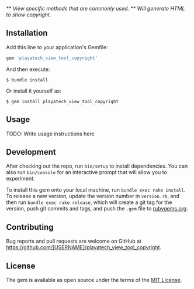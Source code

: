 _** View specific methods that are commonly used. **_
_Will generate HTML to show copyright._

## Installation

Add this line to your application's Gemfile:

```ruby
gem 'playatech_view_tool_copyright'
```

And then execute:

    $ bundle install

Or install it yourself as:

    $ gem install playatech_view_tool_copyright

## Usage

TODO: Write usage instructions here

## Development

After checking out the repo, run `bin/setup` to install dependencies. You can also run `bin/console` for an interactive prompt that will allow you to experiment.

To install this gem onto your local machine, run `bundle exec rake install`. To release a new version, update the version number in `version.rb`, and then run `bundle exec rake release`, which will create a git tag for the version, push git commits and tags, and push the `.gem` file to [rubygems.org](https://rubygems.org).

## Contributing

Bug reports and pull requests are welcome on GitHub at https://github.com/[USERNAME]/playatech_view_tool_copyright.


## License

The gem is available as open source under the terms of the [MIT License](https://opensource.org/licenses/MIT).
